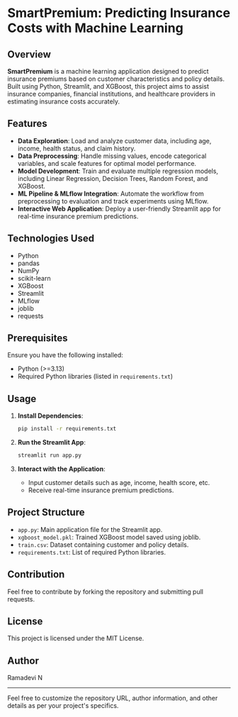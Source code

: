 # SmartPremium: Predicting Insurance Costs with Machine Learning

## Overview

**SmartPremium** is a machine learning application designed to predict insurance premiums based on customer characteristics and policy details. Built using Python, Streamlit, and XGBoost, this project aims to assist insurance companies, financial institutions, and healthcare providers in estimating insurance costs accurately.

## Features

- **Data Exploration**: Load and analyze customer data, including age, income, health status, and claim history.
- **Data Preprocessing**: Handle missing values, encode categorical variables, and scale features for optimal model performance.
- **Model Development**: Train and evaluate multiple regression models, including Linear Regression, Decision Trees, Random Forest, and XGBoost.
- **ML Pipeline & MLflow Integration**: Automate the workflow from preprocessing to evaluation and track experiments using MLflow.
- **Interactive Web Application**: Deploy a user-friendly Streamlit app for real-time insurance premium predictions.

## Technologies Used

- Python
- pandas
- NumPy
- scikit-learn
- XGBoost
- Streamlit
- MLflow
- joblib
- requests

## Prerequisites

Ensure you have the following installed:

- Python (>=3.13)
- Required Python libraries (listed in `requirements.txt`)

## Usage
1. **Install Dependencies**:
   ```bash
   pip install -r requirements.txt
   ```

2. **Run the Streamlit App**:
   ```bash
   streamlit run app.py
   ```

3. **Interact with the Application**:
   - Input customer details such as age, income, health score, etc.
   - Receive real-time insurance premium predictions.

## Project Structure

- `app.py`: Main application file for the Streamlit app.
- `xgboost_model.pkl`: Trained XGBoost model saved using joblib.
- `train.csv`: Dataset containing customer and policy details.
- `requirements.txt`: List of required Python libraries.

## Contribution

Feel free to contribute by forking the repository and submitting pull requests.

## License

This project is licensed under the MIT License.

## Author

Ramadevi N

---

Feel free to customize the repository URL, author information, and other details as per your project's specifics. 
